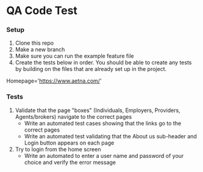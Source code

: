 # QA Code Test

### Setup
1. Clone this repo
2. Make a new branch
3. Make sure you can run the example feature file
4. Create the tests below in order.  You should be able to create any tests by building on the
   files that are already set up in the project.

Homepage='https://www.aetna.com/'

### Tests
1. Validate that the page "boxes" (Individuals, Employers, Providers, Agents/brokers) navigate to the correct pages
    - Write an automated test cases showing that the links go to the correct pages
    - Write an automated test validating that the About us sub-header and Login button appears on each page
2. Try to login from the home screen
    - Write an automated to enter a user name and password of your choice and verify the error message 
